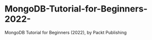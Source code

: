 


# MongoDB-Tutorial-for-Beginners-2022-
MongoDB Tutorial for Beginners (2022), by Packt Publishing
